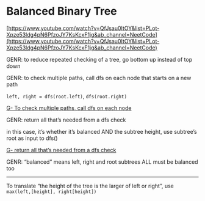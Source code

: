 # Balanced Binary Tree

[https://www.youtube.com/watch?v=QfJsau0ItOY&list=PLot-Xpze53ldg4pN6PfzoJY7KsKcxF1jg&ab_channel=NeetCode](https://www.youtube.com/watch?v=QfJsau0ItOY&list=PLot-Xpze53ldg4pN6PfzoJY7KsKcxF1jg&ab_channel=NeetCode)

GENR: to reduce repeated checking of a tree, go bottom up instead of top down

GENR: to check multiple paths, call dfs on each node that starts on a new path

`left, right = dfs(root.left)`, `dfs(root.right)`

[G- To check multiple paths, call dfs on each node](G-%20To%20check%20multiple%20paths,%20call%20dfs%20on%20each%20node%20a528fd6c420c403f860fc31b41d6dd45.md) 

GENR: return all that’s needed from a dfs check

in this case, it’s whether it’s balanced AND the subtree height, use subtree’s root as input to dfs()

[G- return all that’s needed from a dfs check](G-%20return%20all%20that%E2%80%99s%20needed%20from%20a%20dfs%20check%204cc4202debf94fde8e049de8ee054875.md) 

GENR: “balanced” means left, right and root subtrees ALL must be balanced too

---

To translate “the height of the tree is the larger of left or right”, use `max(left,[height], right[height])`